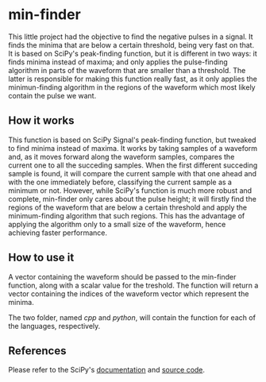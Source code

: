 # min-finder

This little project had the objective to find the negative pulses in a signal. It finds the minima that are below a certain threshold, being very fast on that. It is based on SciPy's peak-finding function, but it is different in two ways: it finds minima instead of maxima; and only applies the pulse-finding algorithm in parts of the waveform that are smaller than a threshold. The latter is responsible for making this function really fast, as it only applies the minimun-finding algorithm in the regions of the waveform which most likely contain the pulse we want. 

## How it works

This function is based on SciPy Signal's peak-finding function, but tweaked to find minima instead of maxima. It works by taking samples of a waveform and, as it moves forward along the waveform samples, compares the current one to all the succeding samples. When the first different succeding sample is found, it will compare the current sample with that one ahead and with the one immediately before, classifying the current sample as a minimum or not. However, while SciPy's function is much more robust and complete, min-finder only cares about the pulse height; it will firstly find the regions of the waveform that are below a certain threshold and apply the minimum-finding algorithm that such regions. This has the advantage of applying the algorithm only to a small size of the waveform, hence achieving faster performance.

## How to use it

A vector containing the waveform should be passed to the min-finder function, along with a scalar value for the treshold. The function will return a vector containing the indices of the waveform vector which represent the minima.

The two folder, named *cpp* and *python*, will contain the function for each of the languages, respectively. 

## References

Please refer to the SciPy's [documentation](https://docs.scipy.org/doc/scipy/reference/generated/scipy.signal.find_peaks.html) and [source code](https://github.com/scipy/scipy/blob/master/scipy/signal/_peak_finding.py).
